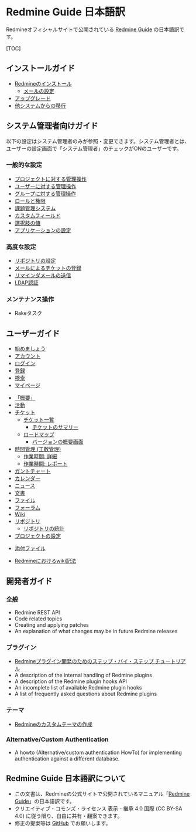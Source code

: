 # Redmine Guide 日本語訳

Redmineオフィシャルサイトで公開されている [Redmine Guide](http://www.redmine.org/projects/redmine/wiki/Guide) の日本語訳です。

[TOC]

インストールガイド
------------------

-   [Redmineのインストール](RedmineInstall)
    -   [メールの設定](Email_Configuration)
-   [アップグレード](RedmineUpgrade)
-   [他システムからの移行](RedmineMigrate)

システム管理者向けガイド
------------------------

以下の設定はシステム管理者のみが参照・変更できます。システム管理者とは、ユーザーの設定画面で「システム管理者」のチェックがONのユーザーです。

### 一般的な設定

-   [プロジェクトに対する管理操作](RedmineProjects)
-   [ユーザーに対する管理操作](RedmineUsers)
-   [グループに対する管理操作](RedmineGroups)
-   [ロールと権限](RedmineRoles)
-   [課題管理システム](RedmineIssueTrackingSetup)
-   [カスタムフィールド](RedmineCustomFields)
-   [選択肢の値](RedmineEnumerations)
-   [アプリケーションの設定](RedmineSettings)

### 高度な設定

-   [リポジトリの設定](RedmineRepositories)
-   [メールによるチケットの登録](RedmineReceivingEmails)
-   [リマインダメールの送信](RedmineReminderEmails)
-   [LDAP認証](RedmineLDAP)

### メンテナンス操作

-   Rakeタスク

ユーザーガイド
--------------

-   [始めましょう](Getting_Started)
-   [アカウント](RedmineAccounts)
-   [ログイン](RedmineLogin)
-   [登録](RedmineRegister)
-   [検索](RedmineSearch)
-   [マイページ](RedmineMyPage)

<!-- -->

-   [「概要」](RedmineProjectOverview)
-   [活動](RedmineProjectActivity)
-   [チケット](RedmineIssues)
    -   [チケット一覧](RedmineIssueList)
        -   [チケットのサマリー](RedmineIssueSummary)
    -   [ロードマップ](RedmineRoadmap)
        -   [バージョンの概要画面](RedmineVersion)
-   [時間管理 (工数管理)](RedmineTimeTracking)
    -   [作業時間: 詳細](RedmineTimelogDetails)
    -   [作業時間: レポート](RedmineTimelogReport)
-   [ガントチャート](RedmineGantt)
-   [カレンダー](RedmineCalendar)
-   [ニュース](RedmineNews)
-   [文書](RedmineDocuments)
-   [ファイル](RedmineFiles)
-   [フォーラム](RedmineForums)
-   [Wiki](RedmineWikis)
-   [リポジトリ](RedmineRepository)
    -   [リポジトリの統計](RedmineRepositoryStatistics)
-   [プロジェクトの設定](RedmineProjectSettings)

<!-- -->

-   [添付ファイル](RedmineAttachedFiles)

<!-- -->

-   [Redmineにおけるwiki記法](http://redmine.jp/tech_note/RedmineWikiFormatting)

開発者ガイド
------------

### 全般

-   Redmine REST API
-   Code related topics
-   Creating and applying patches
-   An explanation of what changes may be in future Redmine releases

### プラグイン

-   [Redmineプラグイン開発のためのステップ・バイ・ステップ チュートリアル](Plugin_Tutorial)
-   A description of the internal handling of Redmine plugins
-   A description of the Redmine plugin hooks API
-   An incomplete list of available Redmine plugin hooks
-   A list of frequently asked questions about Redmine plugins

### テーマ

-   [Redmineのカスタムテーマの作成](HowTo_create_a_custom_Redmine_theme)

### Alternative/Custom Authentication

-   A howto (Alternative/custom authentication HowTo) for implementing authentication against a different database.

Redmine Guide 日本語訳について
------------------------------

- この文書は、Redmineの公式サイトで公開されているマニュアル「[Redmine Guide](http://www.redmine.org/projects/redmine/wiki/Guide)」の日本語訳です。
- クリエイティブ・コモンズ・ライセンス 表示 - 継承 4.0 国際 (CC BY-SA 4.0) に従う限り、自由に共有・翻案できます。
- 修正の提案等は [GitHub](https://github.com/farend/redmine-guide-ja) でお願いします。
